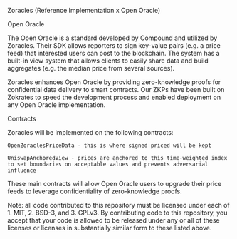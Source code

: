 Zoracles (Reference Implementation x Open Oracle)

Open Oracle

The Open Oracle is a standard developed by Compound and utilized by Zoracles. Their SDK allows reporters to sign key-value pairs (e.g. a price feed) that interested users can post to the blockchain. The system has a built-in view system that allows clients to easily share data and build aggregates (e.g. the median price from several sources).

Zoracles enhances Open Oracle by providing zero-knowledge proofs for confidential data delivery to smart contracts. Our ZKPs have been built on Zokrates to speed the development process and enabled deployment on any Open Oracle implementation.

Contracts

Zoracles will be implemented on the following contracts:

    OpenZoraclesPriceData - this is where signed priced will be kept
    
    UniswapAnchoredView - prices are anchored to this time-weighted index to set boundaries on acceptable values and prevents adversarial influence 

These main contracts will allow Open Oracle users to upgrade their price feeds to leverage confidentiality of zero-knowledge proofs.

Note: all code contributed to this repository must be licensed under each of 1. MIT, 2. BSD-3, and 3. GPLv3. By contributing code to this repository, you accept that your code is allowed to be released under any or all of these licenses or licenses in substantially similar form to these listed above.
